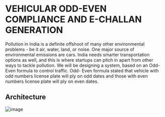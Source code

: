 # VEHICULAR ODD-EVEN COMPLIANCE AND E-CHALLAN GENERATION

Pollution in India is a definite offshoot of many other environmental problems - be it air, water, land, or noise. One major source of environmental emissions are cars. India needs smarter transportation options as well, and this is where startups can pitch in apart from other ways to tackle pollution. We will be designing a system, based on an Odd-Even formula to control traffic. Odd- Even formula stated that vehicle with odd numbers license plate will ply on odd dates and those with even numbers license plate will ply on even dates.

## Architecture
![image](https://user-images.githubusercontent.com/70879718/173302462-ccaed4f5-a266-4de3-93b1-6023661b6ae2.png)
